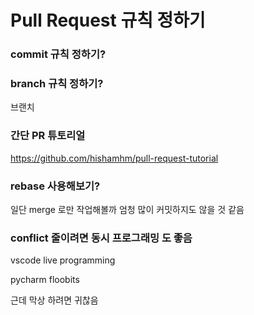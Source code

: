 # Pull Request  규칙 정하기

### commit 규칙 정하기?



### branch 규칙 정하기?

브랜치 



### 간단 PR 튜토리얼

https://github.com/hishamhm/pull-request-tutorial



### rebase 사용해보기?

일단 merge 로만 작업해볼까 엄청 많이 커밋하지도 않을 것 같음



### conflict 줄이려면 동시 프로그래밍 도 좋음

vscode live programming

pycharm floobits 

근데 막상 하려면 귀찮음

